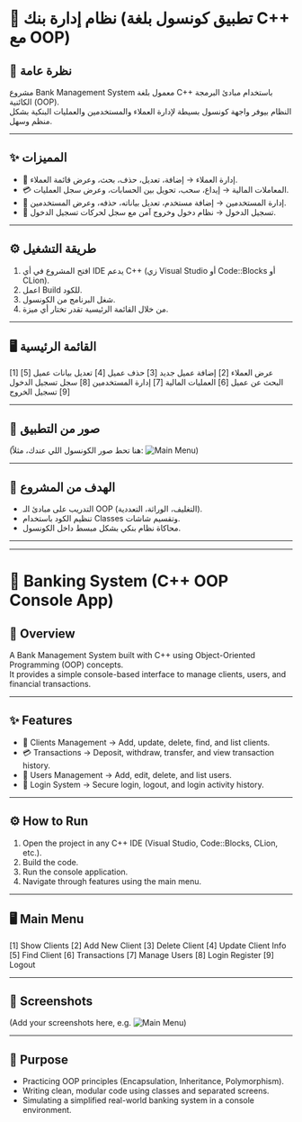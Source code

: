 # 🏦 نظام إدارة بنك (تطبيق كونسول بلغة C++ مع OOP)

## 📌 نظرة عامة  
مشروع Bank Management System معمول بلغة C++ باستخدام مبادئ البرمجة الكائنية (OOP).  
النظام بيوفر واجهة كونسول بسيطة لإدارة العملاء والمستخدمين والعمليات البنكية بشكل منظم وسهل.  

---

## ✨ المميزات  
- 👥 إدارة العملاء → إضافة، تعديل، حذف، بحث، وعرض قائمة العملاء.  
- 💳 المعاملات المالية → إيداع، سحب، تحويل بين الحسابات، وعرض سجل العمليات.  
- 🔐 إدارة المستخدمين → إضافة مستخدم، تعديل بياناته، حذفه، وعرض المستخدمين.  
- 📜 تسجيل الدخول → نظام دخول وخروج آمن مع سجل لحركات تسجيل الدخول.  

---

## ⚙ طريقة التشغيل  
1. افتح المشروع في أي IDE يدعم C++ (زي Visual Studio أو Code::Blocks أو CLion).  
2. اعمل Build للكود.  
3. شغل البرنامج من الكونسول.  
4. من خلال القائمة الرئيسية تقدر تختار أي ميزة.  

---

## 🖥 القائمة الرئيسية

[1] عرض العملاء
[2] إضافة عميل جديد
[3] حذف عميل
[4] تعديل بيانات عميل
[5] البحث عن عميل
[6] العمليات المالية
[7] إدارة المستخدمين
[8] سجل تسجيل الدخول
[9] تسجيل الخروج

---

## 📸 صور من التطبيق  
(هنا تحط صور الكونسول اللي عندك، مثلاً: ![Main Menu](images/main-menu.png))

---

## 🎯 الهدف من المشروع  
- التدريب على مبادئ الـ OOP (التغليف، الوراثة، التعددية).  
- تنظيم الكود باستخدام Classes وتقسيم شاشات.  
- محاكاة نظام بنكي بشكل مبسط داخل الكونسول.  

---

---

# 🏦 Banking System (C++ OOP Console App)

## 📌 Overview  
A Bank Management System built with C++ using Object-Oriented Programming (OOP) concepts.  
It provides a simple console-based interface to manage clients, users, and financial transactions.  

---

## ✨ Features  
- 👥 Clients Management → Add, update, delete, find, and list clients.  
- 💳 Transactions → Deposit, withdraw, transfer, and view transaction history.  
- 🔐 Users Management → Add, edit, delete, and list users.  
- 📜 Login System → Secure login, logout, and login activity history.  

---

## ⚙ How to Run  
1. Open the project in any C++ IDE (Visual Studio, Code::Blocks, CLion, etc.).  
2. Build the code.  
3. Run the console application.  
4. Navigate through features using the main menu.  

---

## 🖥 Main Menu

[1] Show Clients
[2] Add New Client
[3] Delete Client
[4] Update Client Info
[5] Find Client
[6] Transactions
[7] Manage Users
[8] Login Register
[9] Logout

---

## 📸 Screenshots  
(Add your screenshots here, e.g. ![Main Menu](images/main-menu.png))

---

## 🎯 Purpose  
- Practicing OOP principles (Encapsulation, Inheritance, Polymorphism).  
- Writing clean, modular code using classes and separated screens.  
- Simulating a simplified real-world banking system in a console environment.
